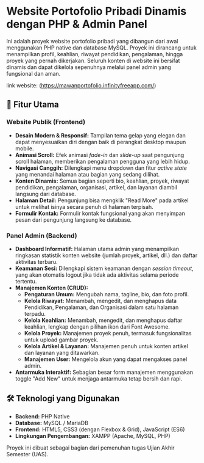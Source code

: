 # Website Portofolio Pribadi Dinamis dengan PHP & Admin Panel

Ini adalah proyek website portofolio pribadi yang dibangun dari awal menggunakan PHP native dan database MySQL. Proyek ini dirancang untuk menampilkan profil, keahlian, riwayat pendidikan, pengalaman, hingga proyek yang pernah dikerjakan. Seluruh konten di website ini bersifat dinamis dan dapat dikelola sepenuhnya melalui panel admin yang fungsional dan aman.

link website: (https://mawanportofolio.infinityfreeapp.com/)

## 🌟 Fitur Utama

### Website Publik (Frontend)
* **Desain Modern & Responsif:** Tampilan tema gelap yang elegan dan dapat menyesuaikan diri dengan baik di perangkat desktop maupun mobile.
* **Animasi Scroll:** Efek animasi *fade-in* dan *slide-up* saat pengunjung scroll halaman, memberikan pengalaman pengguna yang lebih hidup.
* **Navigasi Canggih:** Dilengkapi menu dropdown dan fitur *active state* yang menandai halaman atau bagian yang sedang dilihat.
* **Konten Dinamis:** Semua bagian seperti bio, keahlian, proyek, riwayat pendidikan, pengalaman, organisasi, artikel, dan layanan diambil langsung dari database.
* **Halaman Detail:** Pengunjung bisa mengklik "Read More" pada artikel untuk melihat isinya secara penuh di halaman terpisah.
* **Formulir Kontak:** Formulir kontak fungsional yang akan menyimpan pesan dari pengunjung langsung ke database.

### Panel Admin (Backend)
* **Dashboard Informatif:** Halaman utama admin yang menampilkan ringkasan statistik konten website (jumlah proyek, artikel, dll.) dan daftar aktivitas terbaru.
* **Keamanan Sesi:** Dilengkapi sistem keamanan dengan *session timeout*, yang akan otomatis logout jika tidak ada aktivitas selama periode tertentu.
* **Manajemen Konten (CRUD):**
    * **Pengaturan Umum:** Mengubah nama, tagline, bio, dan foto profil.
    * **Kelola Riwayat:** Menambah, mengedit, dan menghapus data Pendidikan, Pengalaman, dan Organisasi dalam satu halaman terpadu.
    * **Kelola Keahlian:** Menambah, mengedit, dan menghapus daftar keahlian, lengkap dengan pilihan ikon dari Font Awesome.
    * **Kelola Proyek:** Manajemen proyek penuh, termasuk fungsionalitas untuk upload gambar proyek.
    * **Kelola Artikel & Layanan:** Manajemen penuh untuk konten artikel dan layanan yang ditawarkan.
    * **Manajemen User:** Mengelola akun yang dapat mengakses panel admin.
* **Antarmuka Interaktif:** Sebagian besar form manajemen menggunakan toggle "Add New" untuk menjaga antarmuka tetap bersih dan rapi.

## 🛠️ Teknologi yang Digunakan

* **Backend:** PHP Native
* **Database:** MySQL / MariaDB
* **Frontend:** HTML5, CSS3 (dengan Flexbox & Grid), JavaScript (ES6)
* **Lingkungan Pengembangan:** XAMPP (Apache, MySQL, PHP)

Proyek ini dibuat sebagai bagian dari pemenuhan tugas Ujian Akhir Semester (UAS).
